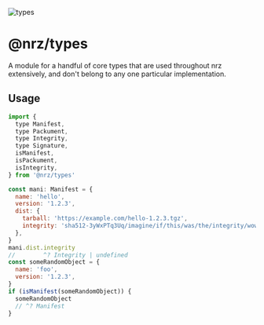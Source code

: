 ![types](https://github.com/user-attachments/assets/67722b51-a70f-4779-be2e-405adeb55d06)

# @nrz/types

A module for a handful of core types that are used throughout nrz
extensively, and don't belong to any one particular implementation.

## Usage

```js
import {
  type Manifest,
  type Packument,
  type Integrity,
  type Signature,
  isManifest,
  isPackument,
  isIntegrity,
} from '@nrz/types'

const mani: Manifest = {
  name: 'hello',
  version: '1.2.3',
  dist: {
    tarball: 'https://example.com/hello-1.2.3.tgz',
    integrity: 'sha512-3yWxPTq3Uq/imagine/if/this/was/the/integrity/wow/it/could/happen/just/very/unlikely/00==',
  },
}
mani.dist.integrity
//        ^? Integrity | undefined
const someRandomObject = {
  name: 'foo',
  version: '1.2.3',
}
if (isManifest(someRandomObject)) {
  someRandomObject
  // ^? Manifest
}
```
